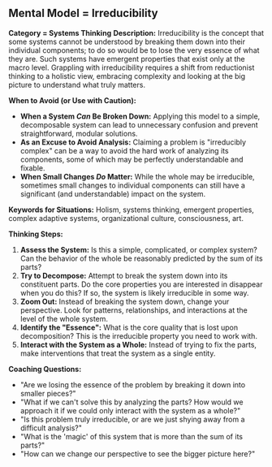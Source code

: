 ## Mental Model = Irreducibility

**Category = Systems Thinking**
**Description:**
Irreducibility is the concept that some systems cannot be understood by breaking them down into their individual components; to do so would be to lose the very essence of what they are. Such systems have emergent properties that exist only at the macro level. Grappling with irreducibility requires a shift from reductionist thinking to a holistic view, embracing complexity and looking at the big picture to understand what truly matters.

**When to Avoid (or Use with Caution):**
- **When a System *Can* Be Broken Down:** Applying this model to a simple, decomposable system can lead to unnecessary confusion and prevent straightforward, modular solutions.
- **As an Excuse to Avoid Analysis:** Claiming a problem is "irreducibly complex" can be a way to avoid the hard work of analyzing its components, some of which may be perfectly understandable and fixable.
- **When Small Changes *Do* Matter:** While the whole may be irreducible, sometimes small changes to individual components can still have a significant (and understandable) impact on the system.

**Keywords for Situations:**
Holism, systems thinking, emergent properties, complex adaptive systems, organizational culture, consciousness, art.

**Thinking Steps:**
1. **Assess the System:** Is this a simple, complicated, or complex system? Can the behavior of the whole be reasonably predicted by the sum of its parts?
2. **Try to Decompose:** Attempt to break the system down into its constituent parts. Do the core properties you are interested in disappear when you do this? If so, the system is likely irreducible in some way.
3. **Zoom Out:** Instead of breaking the system down, change your perspective. Look for patterns, relationships, and interactions at the level of the whole system.
4. **Identify the "Essence":** What is the core quality that is lost upon decomposition? This is the irreducible property you need to work with.
5. **Interact with the System as a Whole:** Instead of trying to fix the parts, make interventions that treat the system as a single entity.

**Coaching Questions:**
- "Are we losing the essence of the problem by breaking it down into smaller pieces?"
- "What if we can't solve this by analyzing the parts? How would we approach it if we could only interact with the system as a whole?"
- "Is this problem truly irreducible, or are we just shying away from a difficult analysis?"
- "What is the 'magic' of this system that is more than the sum of its parts?"
- "How can we change our perspective to see the bigger picture here?" 